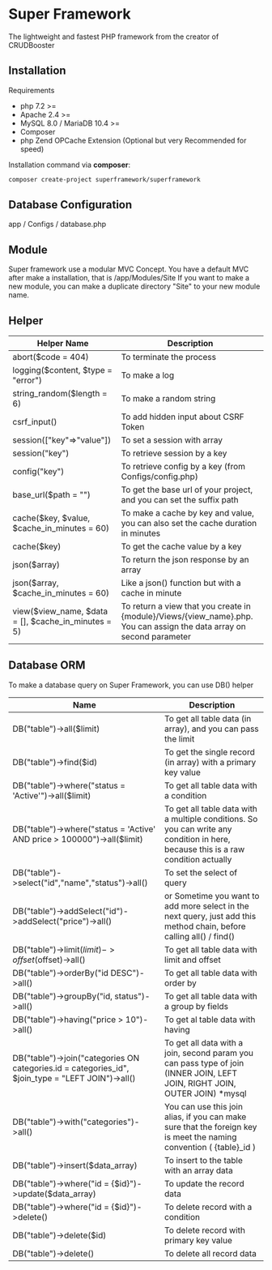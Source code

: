 # Super Framework
The lightweight and fastest PHP framework from the creator of CRUDBooster

## Installation

Requirements
- php 7.2 >= 
- Apache 2.4 >= 
- MySQL 8.0 / MariaDB 10.4 >= 
- Composer
- php Zend OPCache Extension (Optional but very Recommended for speed)

Installation command via **composer**: 
```bash
composer create-project superframework/superframework
```

## Database Configuration
app / Configs / database.php

## Module
Super framework use a modular MVC Concept. You have a default MVC after make a installation, that is /app/Modules/Site
If you want to make a new module, you can make a duplicate directory "Site" to your new module name. 

## Helper
| Helper Name | Description |
| ------------ | ----------- |
| abort($code = 404) | To terminate the process |
| logging($content, $type = "error") | To make a log |
| string_random($length = 6) | To make a random string |
| csrf_input() | To add hidden input about CSRF Token |
| session(["key"=>"value"]) | To set a session with array |
| session("key") | To retrieve session by a key |
| config("key") | To retrieve config by a key (from Configs/config.php)| 
| base_url($path = "") | To get the base url of your project, and you can set the suffix path |
| cache($key, $value, $cache_in_minutes = 60) | To make a cache by key and value, you can also set the cache duration in minutes | 
| cache($key) | To get the cache value by a key |
| json($array) | To return the json response by an array |
| json($array, $cache_in_minutes = 60) | Like a json() function but with a cache in minute |
| view($view_name, $data = [], $cache_in_minutes = 5) | To return a view that  you create in {module}/Views/{view_name}.php. You can assign the data array on second parameter |

## Database ORM
To make a database query on Super Framework, you can use DB() helper
 
| Name | Description |
| ----- | ----- |
| DB("table")->all($limit) | To get all table data (in array), and you can pass the limit |
| DB("table")->find($id) | To get the single record (in array) with a primary key value |
| DB("table")->where("status = 'Active'")->all($limit) | To get all table data with a condition |
| DB("table")->where("status = 'Active' AND price > 100000")->all($limit) | To get all table data with a multiple conditions. So you can write any condition in here, because this is a raw condition actually |
| DB("table")->select("id","name","status")->all() | To set the select of query | 
| DB("table")->addSelect("id")->addSelect("price")->all() | or Sometime you want to add more select in the next query, just add this method chain, before calling all() / find() | 
| DB("table")->limit($limit)->offset($offset)->all() | To get all table data with limit and offset |
| DB("table")->orderBy("id DESC")->all() | To get all table data with order by |
| DB("table")->groupBy("id, status")->all() | To get all table data with a group by fields |
| DB("table")->having("price > 10")->all() | To get al table data with having |
| DB("table")->join("categories ON categories.id = categories_id", $join_type = "LEFT JOIN")->all() | To get all data with a join, second param you can pass type of join (INNER JOIN, LEFT JOIN, RIGHT JOIN, OUTER JOIN) *mysql |
| DB("table")->with("categories")->all() | You can use this join alias, if you can make sure that the foreign key is meet the naming convention ( {table}_id ) | 
| DB("table")->insert($data_array) | To insert to the table with an array data | 
| DB("table")->where("id = {$id}")->update($data_array) | To update the record data |
| DB("table")->where("id = {$id}")->delete() | To delete record with a condition | 
| DB("table")->delete($id) | To delete record with primary key value | 
| DB("table")->delete() | To delete all record data |
  
